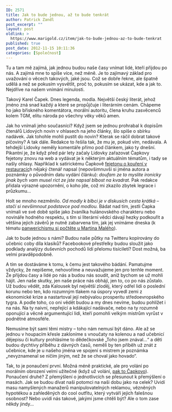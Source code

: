 ```yaml
---
ID: 2571
title: Jak to bude jednou, až to bude tenkrát
author: Patrick Zandl
post_excerpt: ""
layout: post
oldlink: >
  https://www.marigold.cz/item/jak-to-bude-jednou-az-to-bude-tenkrat
published: true
post_date: 2012-11-15 10:11:36
categories: [Společnost]
---
```

Tu a tam mě zajímá, jak jednou budou naše časy vnímat lidé, kteří přijdou po nás. A zajímá mne to spíše více, než méně. Je to zajímavý základ pro uvažování o věcech takových, jaké jsou. Což se dobře řekne, ale špatně udělá a než se pokusím vysvětlit, proč to, pokusím se ukázat, kde a jak to. Nejdříve na našem vnímání minulosti.  

Takový Karel Čapek. Dnes legenda, modla. Největší český literát, jehož jméno zná snad každý a které se propůjčuje i literárním cenám. Chápeme ho jako břiskného komentátora, morální autoritu, člena kruhu zasvěcenců kolem TGM, elitu národa po všechny věky věků amen. 

Jak ho vnímali jeho současníci? Když jsem se jednou prohrabal k dopisům čtenářů Lidových novin v ohlasech na jeho články, šlo spíše o sbírku nadávek. Jak tohohle mohli pustit do novin? Kterak se ráčil dobrat takové píčoviny? A tak dále. Redakce to řešila tak, že mu je, pokud vím, nedávala. A tehdejší Lidovky neměly komentáře přímo pod článkem, jako ty dnešní. Pikantní je, že když před pár lety začaly Lidovky zařazovat Čapkovy fejetony znovu na web a vydávat je k některým aktuálním tématům, i tady se našly ohlasy. Například k satirickému Čapkově <a href="http://www.lidovky.cz/ln_nazory.asp?r=ln_nazory&c=A100716_151946_ln_nazory_glu">fejetonu o kouření v restauracíc</a>h nějaký čtenář napsal (nepovšimnuvši si jména autora a poznámky o původním datu vydání článku): <em>doufam ze to myslite ironicky jinak bych vam musel rict ze jste napsal blbost na kvadrat.</em> Pak redakce přidala výrazné upozornění, o koho jde, což mi zkazilo zbytek legrace i průzkumu... 

Holt se mnoho nezměnilo.<em> Od modly k blbci je v diskusích cesta krátká – stačí si nevšimnout podstavce pod modlou.</em>
Bádat nad tím, jestli Čapka vnímali ve své době spíše jako žvanílka hulánovského charakteru nebo novináře hodného respektu, s tím si literární vědci dávají hezky podkouřit a většina jejich závěrů je nutně zabarvena tím, jak jej vnímáme dneska (k tématu <a href="http://www.misantrop.info/panwerich/">panwerichismu si počtěte u Martina Malého</a>). 

Jak to bude jednou s námi? Budou naše půtky na Twitteru kopírovány do učebnic coby díla klasiků? Facebookové přestřelky budou sloužit jako podklady analýzy duševních pochodů lidí přelomu tisíciletí? Dost možná, ba velmi pravděpodobně. 

A tím se dostáváme k tomu, k čemu jest takového bádání. Pamatujme vždycky, že nepíšeme, nehovoříme a neuvažujeme jen pro tenhle moment. Že přijdou časy a lidé po nás a budou nás soudit, aniž bychom se už mohli hájit. Jen naše skutky, jen naše práce nás obhájí, jen to, co po nás zůstalo. Už budou vědět, zda Kalousek byl největší zloděj, který odřel lidi o poslední korunu nebo ten, kdo rozumným tlakem na úspory vyvedl zemi z ekonomické krize a nastartoval její nebývalou prosperitu středoevropského tygra. A podle toho, co oni vědět budou a my dnes nevíme, budou pohlížet i na nás. Na ty naivní, nepřející a kdákající nadávače, nebo na ty rozumně oponující a věcně argumentující lidi, kteří pomohli velkým mistrům vyrůst v podnětné atmosféře. 

Nemusíme být sami těmi mistry – toho nám nemusí být dáno. Ale až se jednou v houpacím křesle zakloníme s vnoučaty na kolenou a nad učebnicí dějepisu či kultury prohlásíme to dědečkovské „Toho jsem znával...“ a děti budou dychtivy příběhu z dávných časů, neměli by ten příběh už znát z učebnice, kde je u našeho jména ve spojení s mistrem je poznámka „nevyznamenal se ničím jiným, než že se choval jako hovado“.    

Tak, to je ponaučení první. Možná méně praktické, ale pro volání po morálním obrození velmi  užitečné (když už volání, <a href="http://www.lidovky.cz/karel-capek-obroda-ocista-cistka-dam-/ln_nazory.asp?c=A111118_135210_ln_nazory_glu">pak to Čapkovo</a>). Ponaučení druhé? Z přemýšlení o jednotlivcích se přesunout k přemýšlení o masách. Jak se budou dívat naši potomci na naši dobu jako na celek? Uvidí masu namyšlených manažerů manipulovatelných reklamou, vězněných hypotékou a zahleděných do cool outfitu, který vytváří jejich falešnou osobnost? Nebo uvidí nás takové, jakými jsme chtěli být? Ale o tom zase někdy jindy...